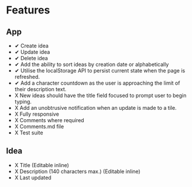 # Features

## App

- ✔ Create idea
- ✔ Update idea
- ✔ Delete idea
- ✔ Add the ability to sort ideas by creation date or alphabetically
- ✔ Utilise the localStorage API to persist current state when the page is refreshed.
- ✔ Add a character countdown as the user is approaching the limit of their description text.
- X New ideas should have the title field focused to prompt user to begin typing.
- X Add an unobtrusive notification when an update is made to a tile.
- X Fully responsive
- X Comments where required
- X Comments.md file
- X Test suite

## Idea

- X Title (Editable inline)
- X Description (140 characters max.) (Editable inline)
- X Last updated
